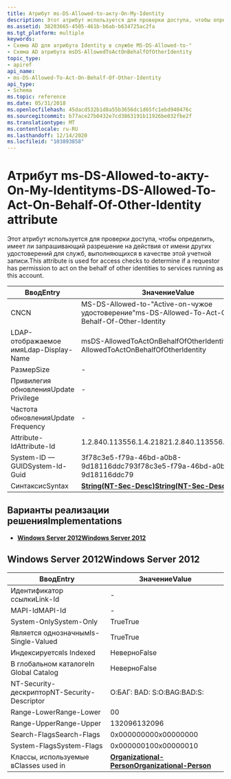 ```yaml
---
title: Атрибут ms-DS-Allowed-to-акту-On-My-Identity
description: Этот атрибут используется для проверки доступа, чтобы определить, имеет ли запрашивающий разрешение на действия от имени других удостоверений для служб, выполняющихся в качестве этой учетной записи.
ms.assetid: 38203665-4505-461b-b6ab-b634725ac2fa
ms.tgt_platform: multiple
keywords:
- Схема AD для атрибута Identity в службе MS-DS-Allowed-to-"
- Схема AD атрибута msDS-AllowedToActOnBehalfOfOtherIdentity
topic_type:
- apiref
api_name:
- ms-DS-Allowed-To-Act-On-Behalf-Of-Other-Identity
api_type:
- Schema
ms.topic: reference
ms.date: 05/31/2018
ms.openlocfilehash: 45dacd532b1d8a55b3656dc1d65fc1ebd940476c
ms.sourcegitcommit: b77ace27b0432e7cd3863191b11926be032fbe2f
ms.translationtype: MT
ms.contentlocale: ru-RU
ms.lasthandoff: 12/14/2020
ms.locfileid: "103893858"
---
```

# <a name="ms-ds-allowed-to-act-on-behalf-of-other-identity-attribute"></a><span data-ttu-id="ae678-105">Атрибут ms-DS-Allowed-to-акту-On-My-Identity</span><span class="sxs-lookup"><span data-stu-id="ae678-105">ms-DS-Allowed-To-Act-On-Behalf-Of-Other-Identity attribute</span></span>

<span data-ttu-id="ae678-106">Этот атрибут используется для проверки доступа, чтобы определить, имеет ли запрашивающий разрешение на действия от имени других удостоверений для служб, выполняющихся в качестве этой учетной записи.</span><span class="sxs-lookup"><span data-stu-id="ae678-106">This attribute is used for access checks to determine if a requestor has permission to act on the behalf of other identities to services running as this account.</span></span>



| <span data-ttu-id="ae678-107">Ввод</span><span class="sxs-lookup"><span data-stu-id="ae678-107">Entry</span></span> | <span data-ttu-id="ae678-108">Значение</span><span class="sxs-lookup"><span data-stu-id="ae678-108">Value</span></span> |
|-------------------|-----------------------------------------------------|
| <span data-ttu-id="ae678-109">CN</span><span class="sxs-lookup"><span data-stu-id="ae678-109">CN</span></span>                | <span data-ttu-id="ae678-110">MS-DS-Allowed-to-"Active-on-чужое удостоверение"</span><span class="sxs-lookup"><span data-stu-id="ae678-110">ms-DS-Allowed-To-Act-On-Behalf-Of-Other-Identity</span></span>    |
| <span data-ttu-id="ae678-111">LDAP-отображаемое имя</span><span class="sxs-lookup"><span data-stu-id="ae678-111">Ldap-Display-Name</span></span> | <span data-ttu-id="ae678-112">msDS-AllowedToActOnBehalfOfOtherIdentity</span><span class="sxs-lookup"><span data-stu-id="ae678-112">msDS-AllowedToActOnBehalfOfOtherIdentity</span></span>            |
| <span data-ttu-id="ae678-113">Размер</span><span class="sxs-lookup"><span data-stu-id="ae678-113">Size</span></span>              | \-                                                  |
| <span data-ttu-id="ae678-114">Привилегия обновления</span><span class="sxs-lookup"><span data-stu-id="ae678-114">Update Privilege</span></span>  | \-                                                  |
| <span data-ttu-id="ae678-115">Частота обновления</span><span class="sxs-lookup"><span data-stu-id="ae678-115">Update Frequency</span></span>  | \-                                                  |
| <span data-ttu-id="ae678-116">Attribute-Id</span><span class="sxs-lookup"><span data-stu-id="ae678-116">Attribute-Id</span></span>      | <span data-ttu-id="ae678-117">1.2.840.113556.1.4.2182</span><span class="sxs-lookup"><span data-stu-id="ae678-117">1.2.840.113556.1.4.2182</span></span>                             |
| <span data-ttu-id="ae678-118">System-ID — GUID</span><span class="sxs-lookup"><span data-stu-id="ae678-118">System-Id-Guid</span></span>    | <span data-ttu-id="ae678-119">3f78c3e5-f79a-46bd-a0b8-9d18116ddc79</span><span class="sxs-lookup"><span data-stu-id="ae678-119">3f78c3e5-f79a-46bd-a0b8-9d18116ddc79</span></span>                |
| <span data-ttu-id="ae678-120">Синтаксис</span><span class="sxs-lookup"><span data-stu-id="ae678-120">Syntax</span></span>            | [<span data-ttu-id="ae678-121">**String(NT-Sec-Desc)**</span><span class="sxs-lookup"><span data-stu-id="ae678-121">**String(NT-Sec-Desc)**</span></span>](s-string-nt-sec-desc.md) |



## <a name="implementations"></a><span data-ttu-id="ae678-122">Варианты реализации решения</span><span class="sxs-lookup"><span data-stu-id="ae678-122">Implementations</span></span>

-   [<span data-ttu-id="ae678-123">**Windows Server 2012**</span><span class="sxs-lookup"><span data-stu-id="ae678-123">**Windows Server 2012**</span></span>](#windows-server-2012)

## <a name="windows-server-2012"></a><span data-ttu-id="ae678-124">Windows Server 2012</span><span class="sxs-lookup"><span data-stu-id="ae678-124">Windows Server 2012</span></span>



| <span data-ttu-id="ae678-125">Ввод</span><span class="sxs-lookup"><span data-stu-id="ae678-125">Entry</span></span> | <span data-ttu-id="ae678-126">Значение</span><span class="sxs-lookup"><span data-stu-id="ae678-126">Value</span></span> |
|------------------------|--------------------------------------------------------------------|
| <span data-ttu-id="ae678-127">Идентификатор ссылки</span><span class="sxs-lookup"><span data-stu-id="ae678-127">Link-Id</span></span>                | \-                                                                 |
| <span data-ttu-id="ae678-128">MAPI-Id</span><span class="sxs-lookup"><span data-stu-id="ae678-128">MAPI-Id</span></span>                | \-                                                                 |
| <span data-ttu-id="ae678-129">System-Only</span><span class="sxs-lookup"><span data-stu-id="ae678-129">System-Only</span></span>            | <span data-ttu-id="ae678-130">True</span><span class="sxs-lookup"><span data-stu-id="ae678-130">True</span></span>                                                               |
| <span data-ttu-id="ae678-131">Является однозначным</span><span class="sxs-lookup"><span data-stu-id="ae678-131">Is-Single-Valued</span></span>       | <span data-ttu-id="ae678-132">True</span><span class="sxs-lookup"><span data-stu-id="ae678-132">True</span></span>                                                               |
| <span data-ttu-id="ae678-133">Индексируется</span><span class="sxs-lookup"><span data-stu-id="ae678-133">Is Indexed</span></span>             | <span data-ttu-id="ae678-134">Неверно</span><span class="sxs-lookup"><span data-stu-id="ae678-134">False</span></span>                                                              |
| <span data-ttu-id="ae678-135">В глобальном каталоге</span><span class="sxs-lookup"><span data-stu-id="ae678-135">In Global Catalog</span></span>      | <span data-ttu-id="ae678-136">Неверно</span><span class="sxs-lookup"><span data-stu-id="ae678-136">False</span></span>                                                              |
| <span data-ttu-id="ae678-137">NT-Security-дескриптор</span><span class="sxs-lookup"><span data-stu-id="ae678-137">NT-Security-Descriptor</span></span> | <span data-ttu-id="ae678-138">О:БАГ: BAD: S:</span><span class="sxs-lookup"><span data-stu-id="ae678-138">O:BAG:BAD:S:</span></span>                                                       |
| <span data-ttu-id="ae678-139">Range-Lower</span><span class="sxs-lookup"><span data-stu-id="ae678-139">Range-Lower</span></span>            | <span data-ttu-id="ae678-140">0</span><span class="sxs-lookup"><span data-stu-id="ae678-140">0</span></span>                                                                  |
| <span data-ttu-id="ae678-141">Range-Upper</span><span class="sxs-lookup"><span data-stu-id="ae678-141">Range-Upper</span></span>            | <span data-ttu-id="ae678-142">132096</span><span class="sxs-lookup"><span data-stu-id="ae678-142">132096</span></span>                                                             |
| <span data-ttu-id="ae678-143">Search-Flags</span><span class="sxs-lookup"><span data-stu-id="ae678-143">Search-Flags</span></span>           | <span data-ttu-id="ae678-144">0x00000000</span><span class="sxs-lookup"><span data-stu-id="ae678-144">0x00000000</span></span>                                                         |
| <span data-ttu-id="ae678-145">System-Flags</span><span class="sxs-lookup"><span data-stu-id="ae678-145">System-Flags</span></span>           | <span data-ttu-id="ae678-146">0x00000010</span><span class="sxs-lookup"><span data-stu-id="ae678-146">0x00000010</span></span>                                                         |
| <span data-ttu-id="ae678-147">Классы, используемые в</span><span class="sxs-lookup"><span data-stu-id="ae678-147">Classes used in</span></span>        | [<span data-ttu-id="ae678-148">**Organizational-Person**</span><span class="sxs-lookup"><span data-stu-id="ae678-148">**Organizational-Person**</span></span>](c-organizationalperson.md)<br/> |



 

 





